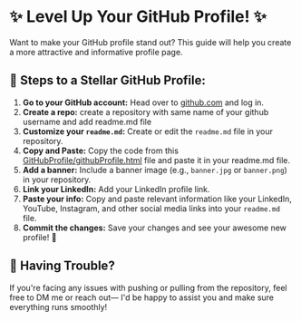 # ✨ Level Up Your GitHub Profile! ✨

Want to make your GitHub profile stand out? This guide will help you create a more attractive and informative profile page.

## 🚀 Steps to a Stellar GitHub Profile:

1.  **Go to your GitHub account:** Head over to [github.com](https://github.com/) and log in.
2.  **Create a repo:** create a repository with same name of your github username and add readme.md file
3.  **Customize your `readme.md`:** Create or edit the `readme.md` file in your repository.
4.  **Copy and Paste:** Copy the code from this [GitHubProfile/githubProfile.html](https://github.com/Mohd-Hamza-Khan/GitHubProfile) file and paste it in your readme.md file.
6.  **Add a banner:** Include a banner image (e.g., `banner.jpg` or `banner.png`) in your repository.
7.  **Link your LinkedIn:** Add your LinkedIn profile link.
8.  **Paste your info:** Copy and paste relevant information like your LinkedIn, YouTube, Instagram, and other social media links into your `readme.md` file.
9.  **Commit the changes:** Save your changes and see your awesome new profile! 🎉

## 🤔 Having Trouble?

If you're facing any issues with pushing or pulling from the repository, 
feel free to DM me or reach out— 
I'd be happy to assist you and make sure everything runs smoothly!
